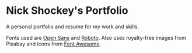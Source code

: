 # Nick Shockey's Portfolio
A personal portfolio and resume for my work and skills.

Fonts used are [Open Sans](https://github.com/googlefonts/opensans/blob/main/OFL.txt) and [Roboto](https://github.com/googlefonts/roboto/blob/main/LICENSE). Also uses royalty-free images from Pixabay and icons from [Font Awesome](https://fontawesome.com/icons).